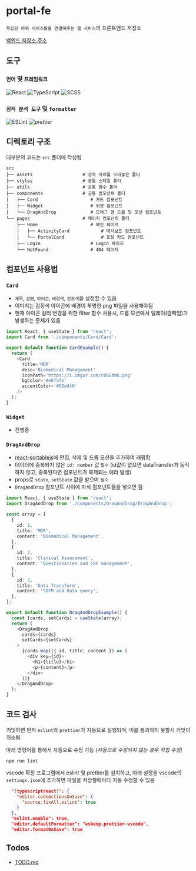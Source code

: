 # portal-fe

`독립된 하위 서비스들을 연결해주는 웹 서비스`의 프론트엔드 저장소

[백엔드 저장소 주소]()

## 도구

### `언어` 및 `프레임워크`

![React](https://img.shields.io/badge/react-%2320232a.svg?style=for-the-badge&logo=react&logoColor=%2361DAFB)
![TypeScript](https://img.shields.io/badge/typescript-%23007ACC.svg?style=for-the-badge&logo=typescript&logoColor=white)
![SCSS](https://img.shields.io/badge/SCSS-hotpink.svg?style=for-the-badge&logo=SASS&logoColor=white)

### `정적 분석 도구` 및 `formatter`

![ESLint](https://img.shields.io/badge/ESLint-4B3263?style=for-the-badge&logo=eslint&logoColor=white)
![prettier](https://img.shields.io/badge/prettier-ffffff?style=for-the-badge&logo=prettier)

## 디렉토리 구조

대부분의 코드는 `src` 폴더에 작성됨

    src
    ├── assets                   # 정적 자료를 모아놓은 폴더
    ├── styles                   # 공통 스타일 폴더
    ├── utils                    # 공통 함수 폴더
    ├── components               # 공통 컴포넌트 폴더
    │   ├── Card                    # 카드 컴포넌트
    │   ├── Widget                  # 위젯 컴포넌트
    │   └── DragAndDrop             # 드래그 앤 드롭 및 모션 컴포넌트
    └── pages                    # 페이지 컴포넌트 폴더
        ├── Home                    # 메인 페이지
        │   ├── ActivityCard            # 대시보드 컴포넌트
        │   └── PortalCard              # 포털 카드 컴포넌트
        ├── Login                   # Login 페이지
        └── NotFound                # 404 페이지

## 컴포넌트 사용법

### `Card`

- `제목`, `설명`, `아이콘`, `배경색`, `강조색`을 설정할 수 있음
- 이미지는 검정색 아이콘에 배경이 투명한 png 파일을 사용해야됨
- 현재 아이콘 컬러 변경을 위한 filter 함수 사용시, 드롭 모션에서 딜레이(깜빡임)가 발생하는 문제가 있음

```ts
import React, { useState } from 'react';
import Card from './components/Card/Card';

export default function CardExample() {
  return (
    <Card
      title='MDR'
      desc='Biomedical Management'
      iconPath='https://i.imgur.com/cOSEdWk.png'
      bgColor='#e6fafe'
      accentColor='#05d4f6'
    />
  );
}
```

### `Widget`

- 진행중

### `DragAndDrop`

- [react-sortablejs](https://github.com/SortableJS/react-sortablejs)에 편집, 삭제 및 드롭 모션을 추가하여 래핑함
- 데이터에 중복되지 않은 `id: number` 값 `필수` (id값이 없으면 dataTransfer가 동작하지 않고, 중복된다면 컴포넌트가 복제되는 에러 발생)
- props로 `state`, `setState` 값을 받으며 `필수`
- `DragAndDrop` 컴포넌트 사이에 자식 컴포넌트들을 넣으면 됨

```ts
import React, { useState } from 'react';
import DragAndDrop from './components/DragAndDrop/DragAndDrop';

const array = [
  {
    id: 1,
    title: 'MDR',
    content: 'Biomedical Management',
  },
  {
    id: 2,
    title: 'Clinical Assessment',
    content: 'Questionaries and CRF management',
  },
  {
    id: 3,
    title: 'Data Transform',
    content: 'SDTM and Data query',
  },
];

export default function DragAndDropExample() {
  const [cards, setCards] = useState(array);
  return (
    <DragAndDrop
      cards={cards}
      setCards={setCards}
    >
      {cards.map(({ id, title, content }) => (
        <div key={id}>
          <h1>{title}</h1>
          <p>{content}</p>
        </div>
      ))}
    </DragAndDrop>
  );
}
```

## 코드 검사

커밋하면 먼저 `eslint`와 `prettier`가 자동으로 실행되며, 이를 통과하지 못할시 커밋이 취소됨

아래 명령어를 통해서 자동으로 수정 가능 _(자동으로 수정되지 않는 경우 직접 수정)_

```
npm run lint
```

vscode 확장 프로그램에서 eslint 및 prettier를 설치하고, 아래 설정을 vscode의 `settings.json`에 추가하면 파일을 저장할때마다 자동 수정할 수 있음

```json
  "[typescriptreact]": {
    "editor.codeActionsOnSave": {
      "source.fixAll.eslint": true
    }
  },
  "eslint.enable": true,
  "editor.defaultFormatter": "esbenp.prettier-vscode",
  "editor.formatOnSave": true
```

## Todos

- [TODO.md](https://github.com/syki66/portal-fe/blob/master/TODO.md)

